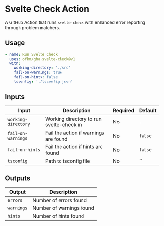 # Svelte Check Action

A GitHub Action that runs `svelte-check` with enhanced error reporting through problem matchers.

## Usage

```yaml
- name: Run Svelte Check
  uses: ofkm/gha-svelte-check@v1
  with:
    working-directory: './src'
    fail-on-warnings: true
    fail-on-hints: false
    tsconfig: './tsconfig.json'
```

## Inputs

| Input | Description | Required | Default |
|-------|-------------|----------|---------|
| `working-directory` | Working directory to run svelte-check in | No | `.` |
| `fail-on-warnings` | Fail the action if warnings are found | No | `false` |
| `fail-on-hints` | Fail the action if hints are found | No | `false` |
| `tsconfig` | Path to tsconfig file | No | `` |

## Outputs

| Output | Description |
|--------|-------------|
| `errors` | Number of errors found |
| `warnings` | Number of warnings found |
| `hints` | Number of hints found |